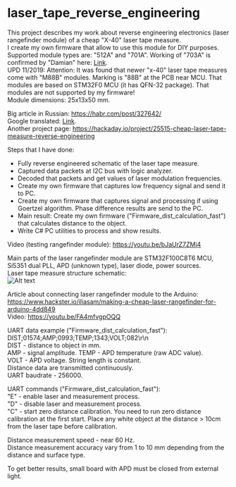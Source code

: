 # laser_tape_reverse_engineering 

This project describes my work about reverse engineering electronics (laser rangefinder module) of a cheap "X-40" laser tape measure.  
I create my own firmware that allow to use this module for DIY purposes.  
Supported module types are: "512A" and "701A". Working of "703A" is confirmed by "Damian" here: [Link](https://www.hackster.io/iliasam/making-a-cheap-laser-rangefinder-for-arduino-4dd849).  
UPD 11/2019: Attention: It was found that newer "x-40" laser tape measures come with "M88B" modules. Marking is "88B" at the PCB near MCU. That modules are based on STM32F0 MCU (it has QFN-32 package). That modules are not supported by my firmware!  
Module dimensions: 25x13x50 mm.   
  
Big article in Russian: https://habr.com/post/327642/  
Google translated: [Link](http://translate.google.com/translate?sl=ru&tl=en&js=y&prev=_t&hl=en&ie=UTF-8&u=https%3A%2F%2Fhabr.com%2Fpost%2F327642%2F&edit-text=).  
Another project page: https://hackaday.io/project/25515-cheap-laser-tape-measure-reverse-engineering  

Steps that I have done:  
- Fully reverse engineered schematic of the laser tape measure.   
- Captured data packets at I2C bus with logic analyzer.  
- Decoded that packets and get values of laser modulation frequencies.  
- Create my own firmware that captures low frequency signal and send it to PC.  
- Create my own firmware that captures signal and processing if using Goertzel algorithm. Phase difference results are send to the PC.  
- Main result: Create my own firmware ("Firmware_dist_calculation_fast") that calculates distance to the object.  
- Write C# PC utilities to process and show results.  

Video (testing rangefinder module): https://youtu.be/bJaUrZ7ZMj4  

Main parts of the laser rangefinder module are STM32F100C8T6 MCU, Si5351 dual PLL, APD (unknown type), laser diode, power sources.  
Laser tape measure structure schematic:  
![Alt text](Schematic/schematic_structure.png?raw=true "Image")  
  
Article about connecting laser rangefinder module to the Arduino:  
https://www.hackster.io/iliasam/making-a-cheap-laser-rangefinder-for-arduino-4dd849  
Video: https://youtu.be/FA4mfvgpOQQ  


UART data example ("Firmware_dist_calculation_fast"):  
DIST;01574;AMP;0993;TEMP;1343;VOLT;082\r\n  
DIST - distance to object in mm.  
AMP  - signal amplitude. 
TEMP - APD temperature (raw ADC value).  
VOLT - APD voltage. 
String length is constant.  
Distance data are transmitted continuously.  
UART baudrate - 256000.  

UART commands ("Firmware_dist_calculation_fast"):  
"E" - enable laser and measurement process.  
"D" - disable laser and measurement process.  
"C" - start zero distance calibration. You need to run zero distance calibration at the first start. Place any white object at the distance > 10cm from the laser tape before calibration.  

Distance measurement speed - near 60 Hz.  
Distance measurement accuracy vary from 1 to 10 mm depending from the distance and surface type.  

To get better results, small board with APD must be closed from external light.  

